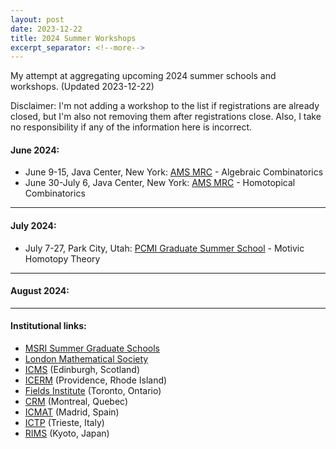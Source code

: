 ```yaml
---
layout: post
date: 2023-12-22
title: 2024 Summer Workshops
excerpt_separator: <!--more-->
---
```


My attempt at aggregating upcoming 2024 summer schools and workshops. (Updated 2023-12-22)
<!--more-->

Disclaimer: I'm not adding a workshop to the list if registrations are already closed, but I'm also not removing them after registrations close. Also, I take no responsibility if any of the information here is incorrect.

#### June 2024:
* June 9-15, Java Center, New York: [AMS MRC](https://www.ams.org/programs/research-communities/mrc-24) - Algebraic Combinatorics
* June 30-July 6, Java Center, New York: [AMS MRC](https://www.ams.org/programs/research-communities/mrc-24) - Homotopical Combinatorics

---

#### July 2024:
* July 7-27, Park City, Utah: [PCMI Graduate Summer School](https://www.ias.edu/pcmi/programs/pcmi-2024-graduate-summer-school) - Motivic Homotopy Theory

---

#### August 2024:

---

#### Institutional links:
* [MSRI Summer Graduate Schools](https://www.msri.org/web/msri/scientific/workshops/summer-graduate-school)
* [London Mathematical Society](https://www.lms.ac.uk/events/lms-research-schools)
* [ICMS](https://www.icms.org.uk/workshops) (Edinburgh, Scotland)
* [ICERM](https://icerm.brown.edu/programs/) (Providence, Rhode Island)
* [Fields Institute](http://www.fields.utoronto.ca/activities/workshops) (Toronto, Ontario)
* [CRM](https://www.crmath.ca/en/activities/schools/) (Montreal, Quebec)
* [ICMAT](https://www.icmat.es/events/workshops/) (Madrid, Spain)
* [ICTP](https://www.ictp.it/home/scientific-calendar?s%5B5%5D=5&tt=) (Trieste, Italy)
* [RIMS](https://www.kurims.kyoto-u.ac.jp/kyoten/en/workshop.html) (Kyoto, Japan)
